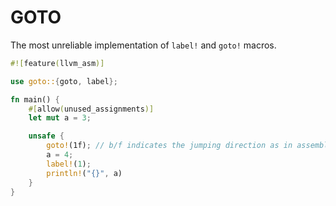 GOTO
====

The most unreliable implementation of `label!` and `goto!` macros.

```rust
#![feature(llvm_asm)]

use goto::{goto, label};

fn main() {
    #[allow(unused_assignments)]
    let mut a = 3;

    unsafe {
        goto!(1f); // b/f indicates the jumping direction as in assembly.
        a = 4;
        label!(1);
        println!("{}", a)
    }
}
```